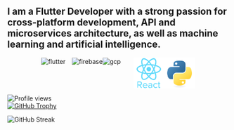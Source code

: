 <h2>I am a Flutter Developer with a strong passion for cross-platform development, API and microservices architecture, as well as machine learning and artificial intelligence.</h2>

<p style="display: flex; justify-content: center; align-items: center;">
  <img src="https://www.vectorlogo.zone/logos/flutterio/flutterio-icon.svg" alt="flutter" style="width: 70px; height: 70px;">
  <img src="https://www.vectorlogo.zone/logos/firebase/firebase-icon.svg" alt="firebase" style="width: 70px; height: 70px;">
  <img src="https://www.vectorlogo.zone/logos/google_cloud/google_cloud-icon.svg" alt="gcp" style="width: 70px; height: 70px;">
  <img src="https://raw.githubusercontent.com/devicons/devicon/master/icons/react/react-original-wordmark.svg" alt="react" style="width: 70px; height: 70px;">
  <img src="https://raw.githubusercontent.com/devicons/devicon/master/icons/python/python-original.svg" alt="python" style="width: 70px; height: 70px;">
</p>


  <div class="image-container">
    <img src="https://komarev.com/ghpvc/?username=fr33d0s&label=Profile%20views&color=0e75b6&style=plastic" alt="Profile views">
  </div>

  <div class="image-container">
    <a href="https://github.com/ryo-ma/github-profile-trophy"><img src="https://github-profile-trophy.vercel.app/?username=fr33d0s&theme=onestar" alt="GitHub Trophy"></a>
  </div>

  <p>
    <img src="https://github-readme-streak-stats.herokuapp.com/?user=fr33d0s&theme=radical" alt="GitHub Streak">
  </p>
